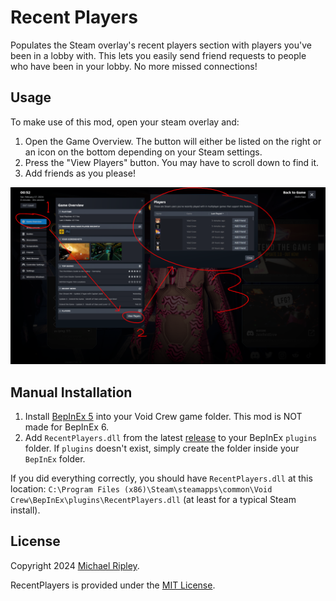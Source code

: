 # Recent Players

Populates the Steam overlay's recent players section with players you've been in a lobby with. This lets you easily send friend requests to people who have been in your lobby. No more missed connections!

## Usage

To make use of this mod, open your steam overlay and:

1. Open the Game Overview. The button will either be listed on the right or an icon on the bottom depending on your Steam settings.
2. Press the "View Players" button. You may have to scroll down to find it.
3. Add friends as you please!

![usage screenshot](img/overlay-steps.png)

## Manual Installation

1. Install [BepInEx 5](https://github.com/BepInEx/BepInEx) into your Void Crew game folder. This mod is NOT made for
   BepInEx 6.
2. Add `RecentPlayers.dll` from the latest [release](https://github.com/zkxs/VoidCrewMods/releases) to your BepInEx `plugins`
   folder. If `plugins` doesn't exist, simply create the folder inside your `BepInEx` folder.

If you did everything correctly, you should have `RecentPlayers.dll` at this location:
`C:\Program Files (x86)\Steam\steamapps\common\Void Crew\BepInEx\plugins\RecentPlayers.dll` (at least for a typical Steam
install).

## License

Copyright 2024 [Michael Ripley](https://github.com/zkxs).

RecentPlayers is provided under the [MIT License](LICENSE).
